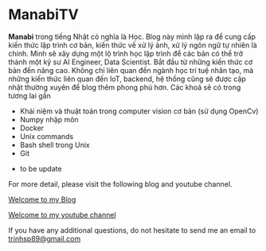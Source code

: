 # ManabiTV

**Manabi** trong tiếng Nhật có nghĩa là Học.
Blog này mình lập ra để cung cấp kiến thức lập trình cơ bản, kiến thức về xử lý ảnh, xử lý ngôn ngữ tự nhiên là chính.
Mình sẽ xây dựng một lộ trình học lập trình để các bản có thể trở thành một kỹ sư AI Engineer, Data Scientist. Bắt đầu từ những kiến thức cơ bản đến nâng cao. 
Không chỉ liên quan đến ngành học trí tuệ nhân tạo, mà những kiến thức liên quan đến IoT, backend, hệ thống cũng sẽ được cập nhật thường xuyên để blog thêm phong phú hơn.
Các khoá sẽ có trong tương lai gần
- Khái niệm và thuật toán trong computer vision cơ bản (sử dụng OpenCv)
- Numpy nhập môn
- Docker
- Unix commands
- Bash shell trong Unix
- Git 
* to be update

For more detail, please visit the following blog and youtube channel.

[Welcome to my Blog](https://huutrinh68.github.io/manabitv)

[Welcome to my youtube channel](https://www.youtube.com/channel/UC249ZCTGpyttnCsdc7aSpWg)

If you have any additional questions, do not hesitate to send me an email to <trinhsp89@gmail.com>
